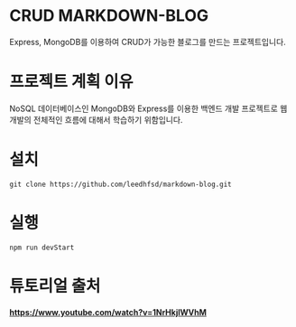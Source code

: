 # CRUD MARKDOWN-BLOG  
Express, MongoDB를 이용하여 CRUD가 가능한 블로그를 만드는 프로젝트입니다.

# 프로젝트 계획 이유
NoSQL 데이터베이스인 MongoDB와 Express를 이용한 백엔드 개발 프로젝트로 웹 개발의 전체적인 흐름에 대해서 학습하기 위함입니다.

# 설치

```
git clone https://github.com/leedhfsd/markdown-blog.git
```

# 실행

```
npm run devStart
```

# 튜토리얼 출처
#### https://www.youtube.com/watch?v=1NrHkjlWVhM
